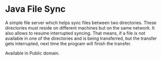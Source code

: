# Java File Sync
A simple file server which helps sync files between two directories. These directories must reside on different machines but on the same network. It also allows to resume interrupted syncing. That means, if a file is not available in one of the directories and is being transferred, but the transfer gets interrupted, next time the program will finish the transfer.

Available in Public domain.
